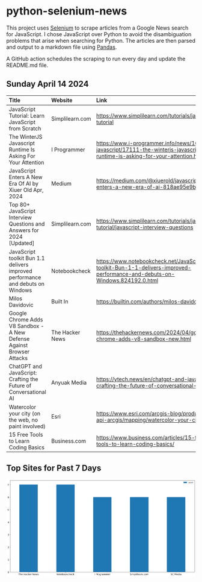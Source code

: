 # python-selenium-news

This project uses [Selenium](https://www.seleniumhq.org/) to scrape articles from a Google News search for JavaScript.
I chose JavaScript over Python to avoid the disambiguation problems that arise when searching for Python.
The articles are then parsed and output to a markdown file using [Pandas](https://pandas.pydata.org/).

A GitHub action schedules the scraping to run every day and update the README.md file.

## Sunday April 14 2024


| Title                                                                          | Website         | Link                                                                                                                       |
|:-------------------------------------------------------------------------------|:----------------|:---------------------------------------------------------------------------------------------------------------------------|
| JavaScript Tutorial: Learn JavaScript from Scratch                             | Simplilearn.com | https://www.simplilearn.com/tutorials/javascript-tutorial                                                                  |
| The WinterJS Javascript Runtime Is Asking For Your Attention                   | I Programmer    | https://www.i-programmer.info/news/167-javascript/17111-the-winterjs-javascript-runtime-is-asking-for-your-attention.html  |
| JavaScript Enters A New Era Of AI  by Xiuer Old  Apr, 2024                     | Medium          | https://medium.com/@xiuerold/javascript-enters-a-new-era-of-ai-818ae95e9bd4                                                |
| Top 80+ JavaScript Interview Questions and Answers for 2024 [Updated]          | Simplilearn.com | https://www.simplilearn.com/tutorials/javascript-tutorial/javascript-interview-questions                                   |
| JavaScript toolkit Bun 1.1 delivers improved performance and debuts on Windows | Notebookcheck   | https://www.notebookcheck.net/JavaScript-toolkit-Bun-1-1-delivers-improved-performance-and-debuts-on-Windows.824192.0.html |
| Milos Davidovic                                                                | Built In        | https://builtin.com/authors/milos-davidovic                                                                                |
| Google Chrome Adds V8 Sandbox - A New Defense Against Browser Attacks          | The Hacker News | https://thehackernews.com/2024/04/google-chrome-adds-v8-sandbox-new.html                                                   |
| ChatGPT and JavaScript: Crafting the Future of Conversational AI               | Anyuak Media    | https://ytech.news/en/chatgpt-and-javascript-crafting-the-future-of-conversational-ai/                                     |
| Watercolor your city (on the web, no paint involved)                           | Esri            | https://www.esri.com/arcgis-blog/products/js-api-arcgis/mapping/watercolor-your-city/                                      |
| 15 Free Tools to Learn Coding Basics                                           | Business.com    | https://www.business.com/articles/15-free-tools-to-learn-coding-basics/                                                    |
## Top Sites for Past 7 Days

![Graph of Top Sites](https://raw.githubusercontent.com/dan-mba/python-selenium-news/main/last-week.png)
